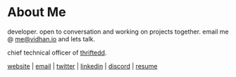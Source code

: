 # About Me

developer. open to conversation and working on projects together. email me @ [me@vidhan.io](mailto:me@vidhan.io) and lets talk.

chief technical officer of [thriftedd](https://thriftedd.com).

[website](https://vidhan.io) |
[email](mailto:me@vidhan.io) |
[twitter](https://twitter.com/vidhanio) |
[linkedin](https://linkedin.com/in/vidhanio/) |
[discord](https://discord.com/users/1063329635569512520) |
[resume](https://github.com/vidhanio/vidhanio/releases/latest/download/resume.pdf)
